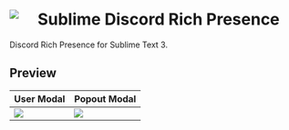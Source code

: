 <center>
<img align="left" src="https://cdn.discordapp.com/app-assets/389368374645227520/389408211133923328.png">
<h1>Sublime Discord Rich Presence</h1>
</center>

Discord Rich Presence for Sublime Text 3.

## Preview

|  User Modal  | Popout Modal
| ------------ | ------------------------------------------
| ![](https://i-need.discord.cards/fc30f4.png) | ![](https://i-need.discord.cards/c408bd.png)
